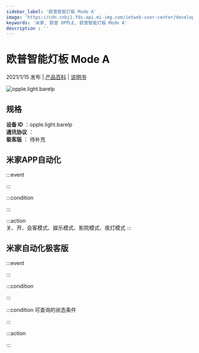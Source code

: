 ```yaml
---
sidebar_label: '欧普智能灯板 Mode A'
image: 'https://cdn.cnbj1.fds.api.mi-img.com/iotweb-user-center/developer_1679047807480St9IAuPD.png?GalaxyAccessKeyId=AKVGLQWBOVIRQ3XLEW&Expires=9223372036854775807&Signature=BH78ZTo/2l25Se0F/qbXgZ371ts='
keywords: '米家, 欧普 OPPLE, 欧普智能灯板 Mode A'
description : ''
---
```

# 欧普智能灯板 Mode A

2021/1/15 发布 | [产品百科](https://home.mi.com/webapp/content/baike/product/index.html?model=opple.light.barelp/) | [说明书](https://home.mi.com/views/introduction.html?model=opple.light.barelp&region=cn)

![opple.light.barelp](https://cdn.cnbj1.fds.api.mi-img.com/iotweb-user-center/developer_1679047807480St9IAuPD.png?GalaxyAccessKeyId=AKVGLQWBOVIRQ3XLEW&Expires=9223372036854775807&Signature=BH78ZTo/2l25Se0F/qbXgZ371ts=)

## 规格  
> 
**设备 ID** ：opple.light.barelp  
**通讯协议** ：  
**极客版**  ： 待补充 


## 米家APP自动化  

:::event  

:::

:::condition  

:::

:::action   
关、开、会客模式、娱乐模式、影院模式、夜灯模式
:::

## 米家自动化极客版  

:::event  

:::

:::condition  

:::

:::condition 可查询的状态条件  

:::

:::action  

:::

        
